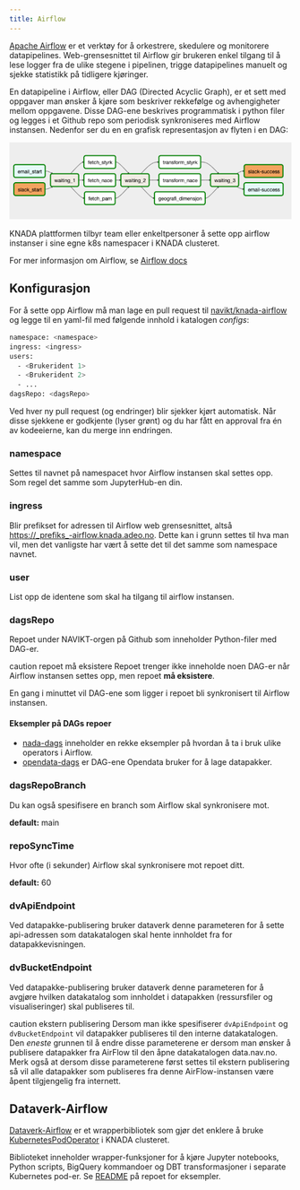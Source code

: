 ```yaml
---
title: Airflow
---
```


[Apache Airflow](https://airflow.apache.org/docs/apache-airflow/stable/index.html) er et verktøy for å orkestrere,
skedulere og monitorere datapipelines. Web-grensesnittet til Airflow gir brukeren enkel tilgang til å lese logger fra
de ulike stegene i pipelinen, trigge datapipelines manuelt og sjekke statistikk på tidligere kjøringer.

En datapipeline i Airflow, eller DAG (Directed Acyclic Graph), er et sett med oppgaver man ønsker å kjøre som beskriver
rekkefølge og avhengigheter mellom oppgavene. Disse DAG-ene beskrives programmatisk i python filer og legges i et Github
repo som periodisk synkroniseres med Airflow instansen. Nedenfor ser du en en grafisk representasjon av flyten i en DAG:

![Flyten i en Airflow DAG](dag-eksempel.png)

KNADA plattformen tilbyr team eller enkeltpersoner å sette opp airflow instanser i sine egne k8s namespacer i
KNADA clusteret.

For mer informasjon om Airflow, se [Airflow docs](https://airflow.apache.org/docs/apache-airflow/stable/index.html)

## Konfigurasjon
For å sette opp Airflow må man lage en pull request til [navikt/knada-airflow](https://github.com/navikt/knada-airflow)
og legge til en yaml-fil med følgende innhold i katalogen _configs_:

````bash
namespace: <namespace>
ingress: <ingress>
users:
  - <Brukerident 1>
  - <Brukerident 2>
  - ...
dagsRepo: <dagsRepo>
````

Ved hver ny pull request (og endringer) blir sjekker kjørt automatisk.
Når disse sjekkene er godkjente (lyser grønt) og du har fått en approval fra én av kodeeierne, kan du merge inn endringen.

### namespace
Settes til navnet på namespacet hvor Airflow instansen skal settes opp. Som regel det samme som JupyterHub-en din.

### ingress
Blir prefikset for adressen til Airflow web grensesnittet, altså https://_prefiks_-airflow.knada.adeo.no. Dette
kan i grunn settes til hva man vil, men det vanligste har vært å sette det til det samme som namespace navnet.

### user
List opp de identene som skal ha tilgang til airflow instansen.

### dagsRepo
Repoet under NAVIKT-orgen på Github som inneholder Python-filer med DAG-er.

caution repoet må eksistere
Repoet trenger ikke inneholde noen DAG-er når Airflow instansen settes opp, men repoet **må eksistere**.


En gang i minuttet vil DAG-ene som ligger i repoet bli synkronisert til Airflow instansen.

#### Eksempler på DAGs repoer
- [nada-dags](https://github.com/navikt/nada-dags) inneholder en rekke eksempler på hvordan å ta i bruk ulike operators i Airflow.
- [opendata-dags](https://github.com/navikt/opendata-dags) er DAG-ene Opendata bruker for å lage datapakker.

### dagsRepoBranch
Du kan også spesifisere en branch som Airflow skal synkronisere mot.

**default:** main

### repoSyncTime
Hvor ofte (i sekunder) Airflow skal synkronisere mot repoet ditt.

**default:** 60

### dvApiEndpoint
Ved datapakke-publisering bruker dataverk denne parameteren for å sette api-adressen som datakatalogen skal hente
innholdet fra for datapakkevisningen.


### dvBucketEndpoint
Ved datapakke-publisering bruker dataverk denne parameteren for å avgjøre hvilken datakatalog som innholdet i 
datapakken (ressursfiler og visualiseringer) skal publiseres til.

caution ekstern publisering
Dersom man ikke spesifiserer `dvApiEndpoint` og `dvBucketEndpoint` vil datapakker publiseres til den 
interne datakatalogen. Den *eneste* grunnen til å endre disse parameterene er dersom man ønsker å publisere 
datapakker fra AirFlow til den åpne datakatalogen data.nav.no. 
Merk også at dersom disse parameterene først settes til ekstern publisering så vil alle datapakker som publiseres fra denne AirFlow-instansen være 
åpent tilgjengelig fra internett.


## Dataverk-Airflow
[Dataverk-Airflow](https://github.com/navikt/dataverk-airflow) er et wrapperbibliotek som gjør det enklere å
bruke [KubernetesPodOperator](https://airflow.apache.org/docs/apache-airflow/stable/kubernetes.html) i KNADA clusteret.

Biblioteket inneholder wrapper-funksjoner for å kjøre Jupyter notebooks, Python scripts, BigQuery kommandoer og
DBT transformasjoner i separate Kubernetes pod-er. Se [README](https://github.com/navikt/dataverk-airflow/blob/master/README.md)
på repoet for eksempler.
